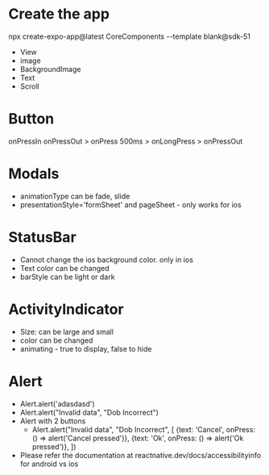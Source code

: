 # Create the app
npx create-expo-app@latest CoreComponents --template blank@sdk-51
- View
- image
- BackgroundImage
- Text
- Scroll

# Button
onPressIn
  onPressOut > onPress
  500ms > onLongPress > onPressOut

# Modals
- animationType can be fade, slide
- presentationStyle='formSheet' and pageSheet - only works for ios

# StatusBar
- Cannot change the ios background color. only in ios
- Text color can be changed
- barStyle can be light or dark

# ActivityIndicator
- Size: can be large and small
- color can be changed
- animating - true to display, false to hide

# Alert
- Alert.alert('adasdasd')
- Alert.alert("Invalid data", "Dob Incorrect")
- Alert with 2 buttons
  - Alert.alert("Invalid data", "Dob Incorrect", [
        {text: 'Cancel', onPress: () => alert('Cancel pressed')},
        {text: 'Ok', onPress: () => alert('Ok pressed')},
      ])
- Please refer the documentation at reactnative.dev/docs/accessibilityinfo for android vs ios

